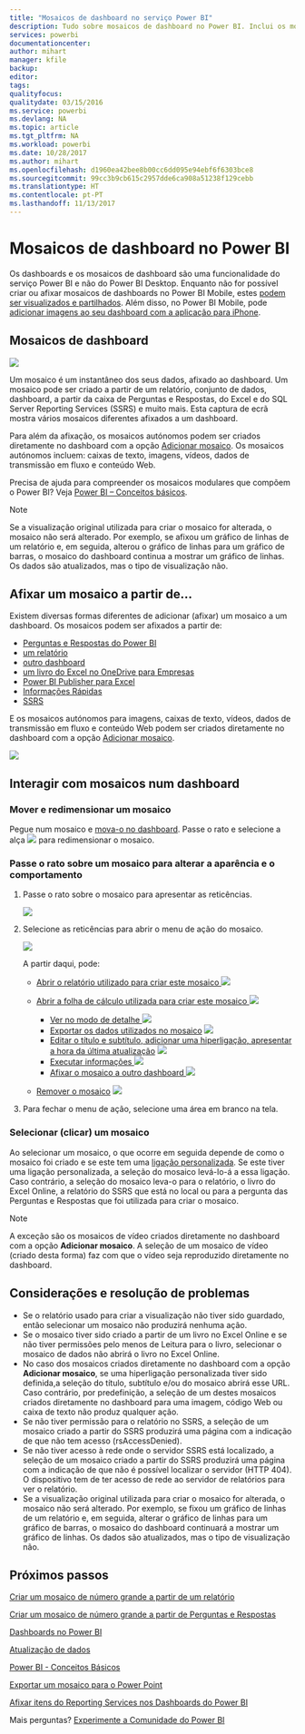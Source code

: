 ```yaml
---
title: "Mosaicos de dashboard no serviço Power BI"
description: Tudo sobre mosaicos de dashboard no Power BI. Inclui os mosaicos criados a partir do SQL Server Reporting Services (SSRS).
services: powerbi
documentationcenter: 
author: mihart
manager: kfile
backup: 
editor: 
tags: 
qualityfocus: 
qualitydate: 03/15/2016
ms.service: powerbi
ms.devlang: NA
ms.topic: article
ms.tgt_pltfrm: NA
ms.workload: powerbi
ms.date: 10/28/2017
ms.author: mihart
ms.openlocfilehash: d1960ea42bee8b00cc6dd095e94ebf6f6303bce8
ms.sourcegitcommit: 99cc3b9cb615c2957dde6ca908a51238f129cebb
ms.translationtype: HT
ms.contentlocale: pt-PT
ms.lasthandoff: 11/13/2017
---
```

# <a name="dashboard-tiles-in-power-bi"></a>Mosaicos de dashboard no Power BI
Os dashboards e os mosaicos de dashboard são uma funcionalidade do serviço Power BI e não do Power BI Desktop. Enquanto não for possível criar ou afixar mosaicos de dashboards no Power BI Mobile, estes [podem ser visualizados e partilhados](mobile-tiles-in-the-mobile-apps.md). Além disso, no Power BI Mobile, pode [adicionar imagens ao seu dashboard com a aplicação para iPhone](mobile-iphone-app-get-started.md).

## <a name="dashboard-tiles"></a>Mosaicos de dashboard
![](media/service-dashboard-tiles/power-bi-dashboard.png)

Um mosaico é um instantâneo dos seus dados, afixado ao dashboard. Um mosaico pode ser criado a partir de um relatório, conjunto de dados, dashboard, a partir da caixa de Perguntas e Respostas, do Excel e do SQL Server Reporting Services (SSRS) e muito mais.  Esta captura de ecrã mostra vários mosaicos diferentes afixados a um dashboard.

Para além da afixação, os mosaicos autónomos podem ser criados diretamente no dashboard com a opção [Adicionar mosaico](service-dashboard-add-widget.md). Os mosaicos autónomos incluem: caixas de texto, imagens, vídeos, dados de transmissão em fluxo e conteúdo Web.

Precisa de ajuda para compreender os mosaicos modulares que compõem o Power BI?  Veja [Power BI – Conceitos básicos](service-basic-concepts.md).

> [!NOTE]
> Se a visualização original utilizada para criar o mosaico for alterada, o mosaico não será alterado.  Por exemplo, se afixou um gráfico de linhas de um relatório e, em seguida, alterou o gráfico de linhas para um gráfico de barras, o mosaico do dashboard continua a mostrar um gráfico de linhas. Os dados são atualizados, mas o tipo de visualização não.
> 
> 

## <a name="pin-a-tile-from"></a>Afixar um mosaico a partir de...
Existem diversas formas diferentes de adicionar (afixar) um mosaico a um dashboard. Os mosaicos podem ser afixados a partir de:

* [Perguntas e Respostas do Power BI](service-dashboard-pin-tile-from-q-and-a.md)
* [um relatório](service-dashboard-pin-tile-from-report.md)
* [outro dashboard](service-pin-tile-to-another-dashboard.md)
* [um livro do Excel no OneDrive para Empresas](service-dashboard-pin-tile-from-excel.md)
* [Power BI Publisher para Excel](publisher-for-excel.md)
* [Informações Rápidas](service-insights.md)
* [SSRS](https://msdn.microsoft.com/library/mt604784.aspx)

E os mosaicos autónomos para imagens, caixas de texto, vídeos, dados de transmissão em fluxo e conteúdo Web podem ser criados diretamente no dashboard com a opção [Adicionar mosaico](service-dashboard-add-widget.md).

  ![](media/service-dashboard-tiles/add_widgetnew.png)

## <a name="interacting-with-tiles-on-a-dashboard"></a>Interagir com mosaicos num dashboard
### <a name="move-and-resize-a-tile"></a>Mover e redimensionar um mosaico
Pegue num mosaico e [mova-o no dashboard](service-dashboard-edit-tile.md). Passe o rato e selecione a alça ![](media/service-dashboard-tiles/resize-handle.jpg) para redimensionar o mosaico.

### <a name="hover-over-a-tile-to-change-the-appearance-and-behavior"></a>Passe o rato sobre um mosaico para alterar a aparência e o comportamento
1. Passe o rato sobre o mosaico para apresentar as reticências.
   
    ![](media/service-dashboard-tiles/ellipses_new.png)
2. Selecione as reticências para abrir o menu de ação do mosaico.
   
    ![](media/service-dashboard-tiles/power-bi-tile-menu.png)
   
    A partir daqui, pode:
   
   * [Abrir o relatório utilizado para criar este mosaico ](service-reports.md) ![](media/service-dashboard-tiles/chart-icon.jpg)  
   
   * [Abrir a folha de cálculo utilizada para criar este mosaico ](service-reports.md) ![](media/service-dashboard-tiles/power-bi-open-worksheet.png)  
     
     * [Ver no modo de detalhe ](service-focus-mode.md) ![](media/service-dashboard-tiles/fullscreen-icon.jpg)  
     * [Exportar os dados utilizados no mosaico](power-bi-visualization-export-data.md) ![](media/service-dashboard-tiles/export-icon.png)
     * [Editar o título e subtítulo, adicionar uma hiperligação, apresentar a hora da última atualização](service-dashboard-edit-tile.md) ![](media/service-dashboard-tiles/pencil-icon.jpg)
     * [Executar informações ](service-insights.md) ![](media/service-dashboard-tiles/power-bi-insights.png)
     * [Afixar o mosaico a outro dashboard ](service-pin-tile-to-another-dashboard.md)
       ![](media/service-dashboard-tiles/pin-icon.jpg)
   * [Remover o mosaico](service-dashboard-edit-tile.md)
     ![](media/service-dashboard-tiles/trash-icon.png)
3. Para fechar o menu de ação, selecione uma área em branco na tela.

### <a name="select-click-a-tile"></a>Selecionar (clicar) um mosaico
Ao selecionar um mosaico, o que ocorre em seguida depende de como o mosaico foi criado e se este tem uma [ligação personalizada](service-dashboard-edit-tile.md). Se este tiver uma ligação personalizada, a seleção do mosaico levá-lo-á a essa ligação. Caso contrário, a seleção do mosaico leva-o para o relatório, o livro do Excel Online, a relatório do SSRS que está no local ou para a pergunta das Perguntas e Respostas que foi utilizada para criar o mosaico.

> [!NOTE]
> A exceção são os mosaicos de vídeo criados diretamente no dashboard com a opção **Adicionar mosaico**. A seleção de um mosaico de vídeo (criado desta forma) faz com que o vídeo seja reproduzido diretamente no dashboard.   
> 
> 

## <a name="considerations-and-troubleshooting"></a>Considerações e resolução de problemas
* Se o relatório usado para criar a visualização não tiver sido guardado, então selecionar um mosaico não produzirá nenhuma ação.
* Se o mosaico tiver sido criado a partir de um livro no Excel Online e se não tiver permissões pelo menos de Leitura para o livro, selecionar o mosaico de dados não abrirá o livro no Excel Online.
* No caso dos mosaicos criados diretamente no dashboard com a opção **Adicionar mosaico**, se uma hiperligação personalizada tiver sido definida,a seleção do título, subtítulo e/ou do mosaico abrirá esse URL.  Caso contrário, por predefinição, a seleção de um destes mosaicos criados diretamente no dashboard para uma imagem, código Web ou caixa de texto não produz qualquer ação.
* Se não tiver permissão para o relatório no SSRS, a seleção de um mosaico criado a partir do SSRS produzirá uma página com a indicação de que não tem acesso (rsAccessDenied).
* Se não tiver acesso à rede onde o servidor SSRS está localizado, a seleção de um mosaico criado a partir do SSRS produzirá uma página com a indicação de que não é possível localizar o servidor (HTTP 404). O dispositivo tem de ter acesso de rede ao servidor de relatórios para ver o relatório.
* Se a visualização original utilizada para criar o mosaico for alterada, o mosaico não será alterado.  Por exemplo, se fixou um gráfico de linhas de um relatório e, em seguida, alterar o gráfico de linhas para um gráfico de barras, o mosaico do dashboard continuará a mostrar um gráfico de linhas. Os dados são atualizados, mas o tipo de visualização não.

## <a name="next-steps"></a>Próximos passos
[Criar um mosaico de número grande a partir de um relatório](power-bi-visualization-big-number-report.md)

[Criar um mosaico de número grande a partir de Perguntas e Respostas](power-bi-visualization-big-number.md)

[Dashboards no Power BI](service-dashboards.md)  

[Atualização de dados](refresh-data.md)

[Power BI - Conceitos Básicos](service-basic-concepts.md)

[Exportar um mosaico para o Power Point](http://blogs.msdn.com/b/powerbidev/archive/2015/09/28/integrating-power-bi-tiles-into-office-documents.aspx)

[Afixar itens do Reporting Services nos Dashboards do Power BI](https://msdn.microsoft.com/library/mt604784.aspx)

Mais perguntas? [Experimente a Comunidade do Power BI](http://community.powerbi.com/)

